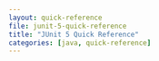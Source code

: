```yaml
---
layout: quick-reference
file: junit-5-quick-reference
title: "JUnit 5 Quick Reference"
categories: [java, quick-reference]
---
```

